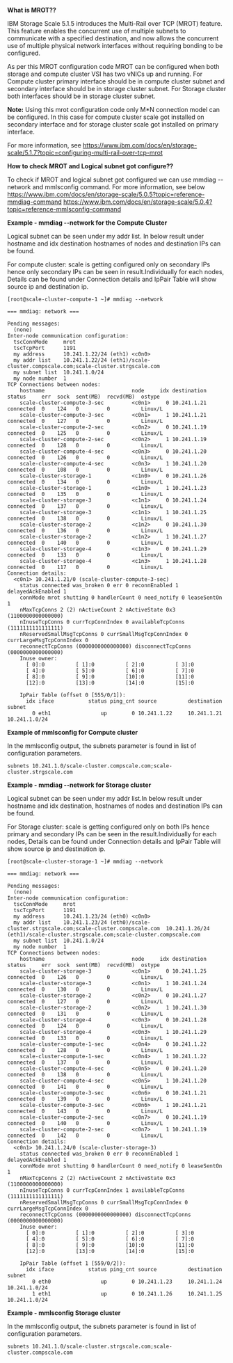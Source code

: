 **What is MROT??**

IBM Storage Scale 5.1.5 introduces the Multi-Rail over TCP (MROT) feature. This feature enables the concurrent use of multiple subnets to communicate with a specified destination, and now allows the concurrent use of multiple physical network interfaces without requiring bonding to be configured.

As per this MROT configuration code MROT can be configured when both storage and compute cluster VSI has two vNICs up and running. 
For Compute cluster primary interface should be in compute cluster subnet and secondary interface should be in storage cluster subnet.
For Storage cluster both interfaces should be in storage cluster subnet.

**Note:** Using this mrot configuration code only M*N connection model can be configured. In this case for compute cluster scale got installed on secondary interface and for storage cluster scale got installed on primary interface.

For more information, see https://www.ibm.com/docs/en/storage-scale/5.1.7?topic=configuring-multi-rail-over-tcp-mrot

**How to check MROT and Logical subnet got configure??**

To check if MROT and logical subnet got configured we can use mmdiag --network  and mmlsconfig command. 
For more information, see below
https://www.ibm.com/docs/en/storage-scale/5.0.5?topic=reference-mmdiag-command
https://www.ibm.com/docs/en/storage-scale/5.0.4?topic=reference-mmlsconfig-command

**Example - mmdiag --network for the Compute Cluster**

Logical subnet can be seen under my addr list. In below result under hostname and idx destination hostnames of nodes and destination IPs can be found.

For compute cluster: scale is getting configured only on secondary IPs hence only secondary IPs can be seen in result.Individually for each nodes, Details can be found under Connection details and IpPair Table will show source ip and destination ip.
```
[root@scale-cluster-compute-1 ~]# mmdiag --network

=== mmdiag: network ===

Pending messages:
  (none)
Inter-node communication configuration:
  tscConnMode     mrot
  tscTcpPort      1191
  my address      10.241.1.22/24 (eth1) <c0n0>
  my addr list    10.241.1.22/24 (eth1)/scale-cluster.compscale.com;scale-cluster.strgscale.com
  my subnet list  10.241.1.0/24
  my node number  1
TCP Connections between nodes:
    hostname                            node     idx destination     status     err  sock  sent(MB)  recvd(MB)  ostype
    scale-cluster-compute-3-sec         <c0n1>     0 10.241.1.21     connected  0    124   0         0          Linux/L
    scale-cluster-compute-3-sec         <c0n1>     1 10.241.1.21     connected  0    127   0         0          Linux/L
    scale-cluster-compute-2-sec         <c0n2>     0 10.241.1.19     connected  0    125   0         0          Linux/L
    scale-cluster-compute-2-sec         <c0n2>     1 10.241.1.19     connected  0    128   0         0          Linux/L
    scale-cluster-compute-4-sec         <c0n3>     0 10.241.1.20     connected  0    126   0         0          Linux/L
    scale-cluster-compute-4-sec         <c0n3>     1 10.241.1.20     connected  0    108   0         0          Linux/L
    scale-cluster-storage-1             <c1n0>     0 10.241.1.26     connected  0    134   0         0          Linux/L
    scale-cluster-storage-1             <c1n0>     1 10.241.1.23     connected  0    135   0         0          Linux/L
    scale-cluster-storage-3             <c1n1>     0 10.241.1.24     connected  0    137   0         0          Linux/L
    scale-cluster-storage-3             <c1n1>     1 10.241.1.25     connected  0    138   0         0          Linux/L
    scale-cluster-storage-2             <c1n2>     0 10.241.1.30     connected  0    136   0         0          Linux/L
    scale-cluster-storage-2             <c1n2>     1 10.241.1.27     connected  0    140   0         0          Linux/L
    scale-cluster-storage-4             <c1n3>     0 10.241.1.29     connected  0    133   0         0          Linux/L
    scale-cluster-storage-4             <c1n3>     1 10.241.1.28     connected  0    117   0         0          Linux/L
Connection details:
  <c0n1> 10.241.1.21/0 (scale-cluster-compute-3-sec)
    status connected was_broken 0 err 0 reconnEnabled 1 delayedAckEnabled 1
    connMode mrot shutting 0 handlerCount 0 need_notify 0 leaseSentOn 1
    nMaxTcpConns 2 (2) nActiveCount 2 nActiveState 0x3 (1100000000000000)
    nInuseTcpConns 0 currTcpConnIndex 0 availableTcpConns (1111111111111111)
    nReservedSmallMsgTcpConns 0 currSmallMsgTcpConnIndex 0 currLargeMsgTcpConnIndex 0
    reconnectTcpConns (0000000000000000) disconnectTcpConns (0000000000000000)
    Inuse owner:
      [ 0]:0          [ 1]:0          [ 2]:0          [ 3]:0        
      [ 4]:0          [ 5]:0          [ 6]:0          [ 7]:0        
      [ 8]:0          [ 9]:0          [10]:0          [11]:0        
      [12]:0          [13]:0          [14]:0          [15]:0        

    IpPair Table (offset 0 [555/0/1]):
      idx iface           status ping_cnt source          destination     subnet
        0 eth1                up        0 10.241.1.22     10.241.1.21     10.241.1.0/24
```
**Example of mmlsconfig for Compute cluster**

In the mmlsconfig output, the subnets parameter is found in list of configuration parameters.
```
subnets 10.241.1.0/scale-cluster.compscale.com;scale-cluster.strgscale.com
```

**Example - mmdiag --network for Storage cluster**

Logical subnet can be seen under my addr list.In below result under hostname and idx destination, hostnames of nodes and destination IPs can be found.

For Storage cluster: scale is getting configured only on both IPs hence primary and secondary IPs can be seen in the result.Individually for each nodes, Details can be found under Connection details and IpPair Table will show source ip and destination ip.

```
[root@scale-cluster-storage-1 ~]# mmdiag --network

=== mmdiag: network ===

Pending messages:
  (none)
Inter-node communication configuration:
  tscConnMode     mrot
  tscTcpPort      1191
  my address      10.241.1.23/24 (eth0) <c0n0>
  my addr list    10.241.1.23/24 (eth0)/scale-cluster.strgscale.com;scale-cluster.compscale.com  10.241.1.26/24 (eth1)/scale-cluster.strgscale.com;scale-cluster.compscale.com
  my subnet list  10.241.1.0/24
  my node number  1
TCP Connections between nodes:
    hostname                            node     idx destination     status     err  sock  sent(MB)  recvd(MB)  ostype
    scale-cluster-storage-3             <c0n1>     0 10.241.1.25     connected  0    126   0         0          Linux/L
    scale-cluster-storage-3             <c0n1>     1 10.241.1.24     connected  0    130   0         0          Linux/L
    scale-cluster-storage-2             <c0n2>     0 10.241.1.27     connected  0    127   0         0          Linux/L
    scale-cluster-storage-2             <c0n2>     1 10.241.1.30     connected  0    131   0         0          Linux/L
    scale-cluster-storage-4             <c0n3>     0 10.241.1.28     connected  0    124   0         0          Linux/L
    scale-cluster-storage-4             <c0n3>     1 10.241.1.29     connected  0    133   0         0          Linux/L
    scale-cluster-compute-1-sec         <c0n4>     0 10.241.1.22     connected  0    128   0         0          Linux/L
    scale-cluster-compute-1-sec         <c0n4>     1 10.241.1.22     connected  0    137   0         0          Linux/L
    scale-cluster-compute-4-sec         <c0n5>     0 10.241.1.20     connected  0    138   0         0          Linux/L
    scale-cluster-compute-4-sec         <c0n5>     1 10.241.1.20     connected  0    141   0         0          Linux/L
    scale-cluster-compute-3-sec         <c0n6>     0 10.241.1.21     connected  0    139   0         0          Linux/L
    scale-cluster-compute-3-sec         <c0n6>     1 10.241.1.21     connected  0    143   0         0          Linux/L
    scale-cluster-compute-2-sec         <c0n7>     0 10.241.1.19     connected  0    140   0         0          Linux/L
    scale-cluster-compute-2-sec         <c0n7>     1 10.241.1.19     connected  0    142   0         0          Linux/L
Connection details:
  <c0n1> 10.241.1.24/0 (scale-cluster-storage-3)
    status connected was_broken 0 err 0 reconnEnabled 1 delayedAckEnabled 1
    connMode mrot shutting 0 handlerCount 0 need_notify 0 leaseSentOn 1
    nMaxTcpConns 2 (2) nActiveCount 2 nActiveState 0x3 (1100000000000000)
    nInuseTcpConns 0 currTcpConnIndex 1 availableTcpConns (1111111111111111)
    nReservedSmallMsgTcpConns 0 currSmallMsgTcpConnIndex 0 currLargeMsgTcpConnIndex 0
    reconnectTcpConns (0000000000000000) disconnectTcpConns (0000000000000000)
    Inuse owner:
      [ 0]:0          [ 1]:0          [ 2]:0          [ 3]:0        
      [ 4]:0          [ 5]:0          [ 6]:0          [ 7]:0        
      [ 8]:0          [ 9]:0          [10]:0          [11]:0        
      [12]:0          [13]:0          [14]:0          [15]:0        

    IpPair Table (offset 1 [559/0/2]):
      idx iface           status ping_cnt source          destination     subnet
        0 eth0                up        0 10.241.1.23     10.241.1.24     10.241.1.0/24
        1 eth1                up        0 10.241.1.26     10.241.1.25     10.241.1.0/24

```
**Example - mmlsconfig Storage cluster**

In the mmlsconfig output, the subnets parameter is found in list of configuration parameters.

```
subnets 10.241.1.0/scale-cluster.strgscale.com;scale-cluster.compscale.com
```

